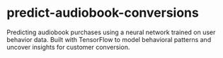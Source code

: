 # predict-audiobook-conversions
Predicting audiobook purchases using a neural network trained on user behavior data. Built with TensorFlow to model behavioral patterns and uncover insights for customer conversion.
